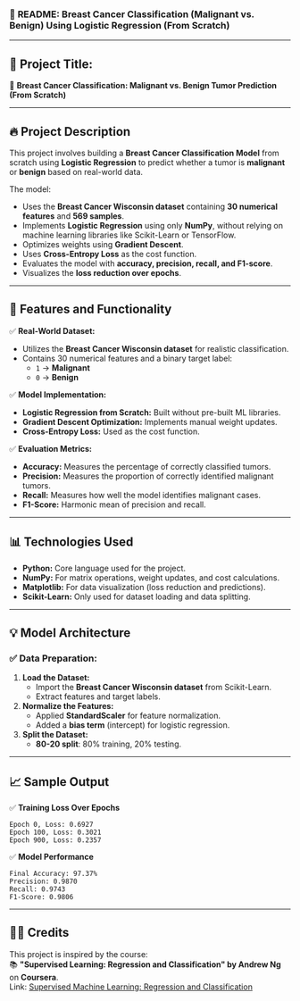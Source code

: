 ### 📝 **README: Breast Cancer Classification (Malignant vs. Benign) Using Logistic Regression (From Scratch)**

---

## 📌 **Project Title:**  
🎯 **Breast Cancer Classification: Malignant vs. Benign Tumor Prediction (From Scratch)**  

---

## 🔥 **Project Description**

This project involves building a **Breast Cancer Classification Model** from scratch using **Logistic Regression** to predict whether a tumor is **malignant** or **benign** based on real-world data.  

The model:  
- Uses the **Breast Cancer Wisconsin dataset** containing **30 numerical features** and **569 samples**.  
- Implements **Logistic Regression** using only **NumPy**, without relying on machine learning libraries like Scikit-Learn or TensorFlow.  
- Optimizes weights using **Gradient Descent**.  
- Uses **Cross-Entropy Loss** as the cost function.  
- Evaluates the model with **accuracy, precision, recall, and F1-score**.  
- Visualizes the **loss reduction over epochs**.  

---

## 🚀 **Features and Functionality**

✅ **Real-World Dataset:**  
- Utilizes the **Breast Cancer Wisconsin dataset** for realistic classification.  
- Contains 30 numerical features and a binary target label:  
    - `1` → **Malignant**  
    - `0` → **Benign**  

✅ **Model Implementation:**  
- **Logistic Regression from Scratch:** Built without pre-built ML libraries.  
- **Gradient Descent Optimization:** Implements manual weight updates.  
- **Cross-Entropy Loss:** Used as the cost function.  

✅ **Evaluation Metrics:**  
- **Accuracy:** Measures the percentage of correctly classified tumors.  
- **Precision:** Measures the proportion of correctly identified malignant tumors.  
- **Recall:** Measures how well the model identifies malignant cases.  
- **F1-Score:** Harmonic mean of precision and recall.  
---

## 📊 **Technologies Used**

- **Python:** Core language used for the project.  
- **NumPy:** For matrix operations, weight updates, and cost calculations.  
- **Matplotlib:** For data visualization (loss reduction and predictions).  
- **Scikit-Learn:** Only used for dataset loading and data splitting.  

---

## 💡 **Model Architecture**

### ✅ **Data Preparation:**
1. **Load the Dataset:**  
   - Import the **Breast Cancer Wisconsin dataset** from Scikit-Learn.  
   - Extract features and target labels.  
2. **Normalize the Features:**  
   - Applied **StandardScaler** for feature normalization.  
   - Added a **bias term** (intercept) for logistic regression.  
3. **Split the Dataset:**  
   - **80-20 split**: 80% training, 20% testing.  

---

## 📈 **Sample Output**

✅ **Training Loss Over Epochs**
```
Epoch 0, Loss: 0.6927  
Epoch 100, Loss: 0.3021  
Epoch 900, Loss: 0.2357  
```

✅ **Model Performance**
```
Final Accuracy: 97.37%  
Precision: 0.9870  
Recall: 0.9743  
F1-Score: 0.9806  
```
---

## 👨‍🏫 **Credits**
This project is inspired by the course:  
📚 **"Supervised Learning: Regression and Classification" by Andrew Ng** on **Coursera**.  
Link: [Supervised Machine Learning: Regression and Classification](https://www.coursera.org/learn/machine-learning)  
